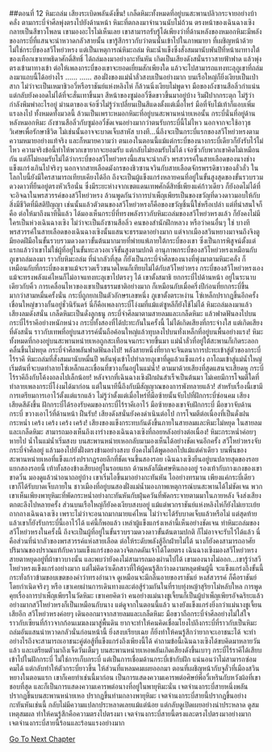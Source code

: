##ตอนที่ 12 หิมะถล่ม
เสียงระเบิดพลันดังขึ้น!
เกล็ดหิมะทั้งหมดที่อยู่บนสะพานปลิวกระจายอย่างบ้าคลั่ง ตามกระบี่จำศีลพุ่งตรงไปยังด้านหน้า
หิมะที่ตกลงมาจำนวนนับไม่ถ้วน ตรงหน้าของเฉินฉางเซิงกลายเป็นสีขาวโพลน
เขามองอะไรไม่เห็นเลย เขาสามารถรับรู้ได้เพียงว่าที่ด้านหลังของหมอกหิมะมีพลังของกระบี่ที่แสนจะน่าหวาดกลัวสายนั้น
เขารู้สึกราวกับว่าตนนั้นเข้าไปในภาพมายา ที่เผชิญหน้าด้วยไม่ใช่กระบี่ของสวีโหย่วหรง แต่เป็นเหตุการณ์หิมะถล่ม
หิมะน้ำแข็งซึ่งสั่งสมมานับพันปีที่หน้าผาทางใต้ของเทือกเขาเทพธิดาศักดิ์สิทธิ์ ได้ถล่มลงมาอย่างกะทันหัน เกิดเป็นเสียงดังสนั่นราวสายฟ้าฟาด แล้วพุ่งตรงเข้ามาทางเข้า
ต่อให้เพลงกระบี่ของเขาจะยอดเยี่ยมสักเพียงใด แล้วจะไปสามารถแทงทะลุภูเขาที่ถล่มลงมาแถบนี้ได้อย่างไร
......
......
สองฝั่งของแม่น้ำลั่วสงบเป็นอย่างมาก
บนเรือใหญ่ก็ยิ่งเงียบเป็นเป่าสาก
ไม่ว่าจะเป็นเหมาชิวอวี่หรือราชันย์แห่งหลิงไห่ ก็ล้วนนิ่งเงียบไม่พูดจา
มือของถังซานสือลิ่วกำแน่น แต่กลับยังคงอดไม่ได้ที่จะสั่นเทาขึ้นมา
สีหน้าของซูม่ออวี๋ซีดขาวขึ้นมาอยู่บ้าง ริมฝีปากกระตุก ไม่รู้ว่ากำลังพึมพำอะไรอยู่
ม่านตาของเจ๋อซิ่วไม่รู้ว่าเปลี่ยนเป็นสีแดงตั้งแต่เมื่อไหร่ มือที่จับไม้เท้าก็แอบเพิ่มแรงลงไป
ทั้งหมดทั้งมวลนี้ ล้วนเป็นเพราะหมอกหิมะที่อยู่บนสะพานหน่ายเหอนั้น กระบี่นั่นที่อยู่ด้านหลังหมอกหิมะ
ถังซานสือลิ่วกับซูม่ออวี๋ชัดเจนอย่างมากว่าตนรับกระบี่นี้ไม่ไหว นอกจากจะใช้อาวุธวิเศษเพื่อรักษาชีวิต ไม่เช่นนั้นอาจจะบาดเจ็บสาหัส บางที...นี่ถึงจะเป็นกระบี่แรกของสวีโหย่วหรงตามความหมายอย่างแท้จริง และก็หมายความว่า ตนเองในตอนนี้แม้แต่กระบี่ของนางกระบี่เดียวก็ยังรับไว้ไม่ไหว
ความจริงข้อนี้ทำให้พวกเขายากจะยอมรับ แต่กลับไม่ยอมรับไม่ได้
เจ๋อซิ่วกับพวกเขาคิดไม่เหมือนกัน แต่ก็ไม่ยอมรับไม่ได้ว่ากระบี่ของสวีโหย่วหรงนี้แสนจะน่ากลัว
พรสวรรค์ในสายเลือดของนางช่างแข็งแกร่งเกินไปจริงๆ
นอกจากสายเลือดมังกรของชิวซานจวินกับสายเลือดจักรพรรดิขาวของลั่วลั่ว ในโลกใบนี้ยังมีใครสามารถเทียบเคียงได้อีก
ถึงจะเป็นผู้แข็งแกร่งหลายคนที่อยู่ในขั้นสูงสุดของขั้นรวบรวมดวงดาวที่ยืนอยู่ตรงหัวเรือนั่น ซึ่งมีระยะห่างจากเขตแดนเทพศักดิ์สิทธิ์เพียงแค่ก้าวเดียว ก็ยังอดไม่ได้ที่จะอิจฉาในพรสวรรค์ของสวีโหย่วหรง
ล้วนพูดกันว่าการบำเพ็ญเพียรเป็นของขวัญที่ดวงดาวมอบให้กับสิ่งมีชีวิตที่มีสติปัญญา เช่นนั้นแล้วตัวตนของสวีโหย่วหรงก็คือของขวัญชิ้นนี้ใช่หรือเปล่า
แต่ที่น่าสนใจก็คือ ต่อให้มาถึงนาทีนี้แล้ว ได้มองเห็นกระบี่ที่ทรงพลังราวกับหิมะถล่มของสวีโหย่วหรงแล้ว ก็ยังคงไม่มีใครเป็นห่วงเฉินฉางเซิง
ไม่ว่าจะเป็นถังซานสือลิ่ว คนของสำนักฝึกหลวง หรือว่าคนอื่นๆ
ใช่ บางทีพรสวรรค์ในสายเลือดของเฉินฉางเซิงนั้นแสนจะธรรมดาอย่างมาก แต่จากเมืองสวินหยางมาจนถึงจิงตู มียอดฝีมือในขั้นรวบรวมดวงดาวขั้นต้นมากมายที่พ่ายแพ้ภายใต้กระบี่ของเขา ซึ่งเป็นการพิสูจน์ตั้งแต่แรกแล้วว่าเขาไม่ใช่ผู้ที่อยู่ในขั้นทะลวงอเวจีขั้นสูงตามปกติ
อานุภาพกระบี่ของสวีโหย่วหรงเหมือนกับภูเขาถล่มลงมา ราวกับหิมะถล่ม
ที่น่ากลัวที่สุด ก็ยังเป็นกระบี่จำศีลของนางที่พุ่งมาตามหิมะคลั่ง
ก็เหมือนกับที่กระบี่ของเขาแม้จะรวดเร็วขนาดไหนก็เทียบไม่ได้กับสวีโหย่วหรง กระบี่ของสวีโหย่วหรงเองแม้จะทรงพลังแค่ไหนก็ไม่อาจแทงทะลุเขาไปตรงๆ ได้
เขาตั้งสมาธิ ยกกระบี่ไปด้านหน้า อยู่ในระนาบเดียวกับคิ้ว
การเคลื่อนไหวของเขาเป็นธรรมชาติอย่างมาก ก็เหมือนกับเมื่อครึ่งปีก่อนที่ยกกระบี่ขึ้นมากว่าสามหมื่นครั้งนั่น
กระบี่ถูกยกเป็นตัวอักษรเลขหนึ่ง
ภูเขาตั้งตระหง่าน โซ่เหล็กปรากฏขึ้นอีกครั้ง เขื่อนใหญ่ขวางกั้นอยู่ชั่วนิรันดร์
นี่ก็คือเพลงกระบี่โง่งมที่แม้แต่ซูหลีก็ยังใช้ไม่ได้
หิมะถล่มลงมาแล้ว เสียงลมดังสนั่น เกล็ดหิมะเป็นดั่งลูกธนู
กระบี่จำศีลมาตามสายลมและเกล็ดหิมะ แล้วฟาดฟันลงไปบนกระบี่ไร้ราคีอย่างหนักหน่วง
กระบี่ทั้งสองที่ได้ปะทะกันในครั้งนี้ ไม่ได้เกิดเสียงที่กระจ่างใส แต่เกิดเสียงที่ดังสนั่น
ราวกับเทพที่อยู่บนสวรรค์นั้นถือค้อนใหญ่แล้วทุบลงไปบนทั่งเหล็กที่อยู่บนพื้นอย่างแรง!
หิมะทั้งหมดที่กองอยู่บนสะพานหน่ายเหอถูกสะเทือนจนกระจายขึ้นมา
แม่น้ำลั่วที่อยู่ใต้สะพานก็เกิดระลอกคลื่นขึ้นไม่หยุด
กระบี่จำศีลพลันฟาดฟันลงไป!
พลังสายหนึ่งที่ยากจะจินตนาการปะทะเข้าสู่ตัวของกระบี่ไร้ราคี
หิมะถล่มที่สั่งสมมานับหมื่นปี พลันพุ่งเข้าไปทำลายภูเขาที่ดูแล้วแข็งแกร่ง ถาโถมเข้าสู่แม่น้ำใหญ่ เริ่มต้นที่จะบดทำลายโซ่เหล็กและเขื่อนที่ขวางกั้นอยู่ในแม่น้ำ!
ตามมาด้วยเสียงที่สุดแสนจะเสียดหู กระบี่ไร้ราคีถึงกับโค้งงอลงไปเล็กน้อย!
หลังจากที่เฉินฉางเซิงฝึกฝนสำเร็จเป็นต้นมา ไม่เคยมีการโจมตีใดที่ทำลายเพลงกระบี่โง่งมได้มาก่อน แต่ในนาทีนี้ถึงกับมีสัญญาณของการพังทลายแล้ว!
สำหรับเรื่องนี้เขามีการเตรียมการเอาไว้ตั้งแต่แรกแล้ว ไม่รู้ว่าตั้งแต่เมื่อไหร่ที่มือซ้ายนั้นจับไปที่ฝักกระบี่ซ่อนคม เสียงเสียดสีดังขึ้น ฝักกระบี่ได้รองรับคมของกระบี่ไร้ราคีเอาไว้
มือซ้ายของเขาจับฝักกระบี่ มือขวาจับด้านกระบี่ ขวางเอาไว้ที่ด้านหน้า ฝืนรับ!
เสียงดังสนั่นยังคงดำเนินต่อไป
การโจมตีต่อเนื่องที่เป็นดั่งฝนกระหน่ำ
เคร้ง เคร้ง เคร้ง เคร้ง!
เสียงของแข็งกระทบกันดังขึ้นภายในสายลมและหิมะไม่หยุด
ในสายลมและเกล็ดหิมะ สามารถมองเห็นถึงเงาร่างของเฉินฉางเซิงที่ถอยหลังอย่างต่อเนื่อง!
หิมะกระหน่ำค่อยๆ หายไป น้ำในแม่น้ำเริ่มสงบ บนสะพานหน่ายเหอกลับมามองเห็นได้อย่างชัดเจนอีกครั้ง
สวีโหย่วหรงจับกระบี่จำศีลอยู่ แล้วมองไปยังฝั่งตรงข้ามอย่างสงบ ยังคงไม่ได้พูดออกไปแม้แต่คำเดียว
บนพื้นของสะพานหน่ายเหอที่แข็งแกร่งปรากฏรอยลึกที่ชัดเจนขึ้นสองรอย
เฉินฉางเซิงยืนอยู่บนปลายสุดของรอยแยกสองรอยนี้ เท้าทั้งสองข้างเสียบอยู่ในรอยแยก ด้านหลังก็มีเศษหินกองอยู่
รองเท้ากับกางเกงของเขาขาดวิ่น มองดูแล้วน่าอนาถอยู่บ้าง
เขาเริ่มไอขึ้นมาอย่างกะทันหัน ไออย่างทรมาน
เพียงแค่กระบี่เดียว
เขาก็ได้รับบาดเจ็บภายใน
ชาวเมืองที่อยู่บนสองฝั่งแม่น้ำมองภาพเหตุการณ์บนสะพานได้ไม่ชัดเจน พวกเขาเห็นเพียงพายุหิมะที่พัดกระหน่ำอย่างกะทันหันกับฝุ่นควันที่พัดกระจายตามมาในภายหลัง จึงส่งเสียงตกตะลึงไปหลายครั้ง ส่วนบนเรือใหญ่ก็ยังคงเงียบสงบอยู่
แม้แต่พวกราชันย์แห่งหลิงไห่ก็ยังไม่เยาะเย้ยถากถางเฉินฉางเซิง เพราะไม่ว่าจะอนาถมากมายแค่ไหน ไม่ว่าจะได้รับบาดเจ็บแล้วหรือไม่ แต่สุดท้ายแล้วเขาก็ยังรับกระบี่นี้เอาไว้ได้
แค่นี้ก็พอแล้ว
เหล่าผู้แข็งแกร่งเหล่านี้เห็นอย่างชัดเจน ท่าหิมะถล่มของสวีโหย่วหรงในครั้งนี้ ถึงจะเป็นผู้ที่อยู่ในขั้นรวบรวมดวงดาวขั้นต้นตามปกติ ก็ไม่อาจจะรับไว้ได้แล้ว
นี่คือส่วนที่น่ากลัวของพรสวรรค์แห่งสายเลือด ต่อให้ระดับพลังสู้อีกฝ่ายไม่ได้ นางก็ยังคงสามารถอาศัยปริมาณของปราณแท้กับความแข็งแกร่งของดวงจิตกดดันเจ้าได้โดยตรง
เฉินฉางเซิงมองสวีโหย่วหรง สายตาหยุดอยู่ที่ผ้าขาวบางนั้น และพบว่ายังคงไม่สามารถมองผ่านไปได้
เขามองนางไม่ออก...เขารู้ว่าสวีโหย่วหรงแข็งแกร่งอย่างมาก แต่ไม่คิดว่าเด็กสาวที่ให้ผู้คนรู้สึกว่างดงามหลุดพ้นผู้นี้ จะแข็งแกร่งถึงขั้นนี้ กระทั่งก้าวข้ามขอบเขตของคำว่าทรงอำนาจ ดูเหมือนจะมีกลิ่นอายของราชันย์ หงส์สวรรค์ ก็คือราชันย์โดยกำเนิดจริงๆ หรือ
เขาเคยผ่านการเดินทางและต่อสู้ร่วมกันในที่ราบทุ่งหญ้าสุริยาไม่หลับใหล การพูดคุยเรื่องการบำเพ็ญเพียรในวัดหิมะ เขาเคยคิดว่า คนอย่างแม่นางชูเจี้ยนก็เป็นผู้บำเพ็ญเพียรอัจฉริยะแล้ว อย่างมากสวีโหย่วหรงก็เป็นเหมือนกับนาง แต่ดูจากในตอนนี้แล้ว นางยังแข็งแกร่งยิ่งกว่าแม่นางชูเจี้ยนเสียอีก
สวีโหย่วหรงค่อยๆ เดินออกมาจากสายลมและเกล็ดหิมะ มือขวาถือกระบี่จำศีลอย่างไม่ใส่ใจ ราวกับเซียนที่ก้าวจากก้อนเมฆลงมาสู่พื้นดิน ยากจะทำให้คนคิดเชื่อมโยงไปถึงกระบี่ที่ราวกับเป็นหิมะถล่มอันแสนน่าหวาดกลัวนั่นก่อนหน้านี้
ยิ่งสงบเรียบเฉย ก็ยิ่งทำให้คนรู้สึกว่ายากจะเอาชนะได้
จะทำอย่างไรถึงจะสามารถเอาชนะคู่ต่อสู้ที่แข็งแกร่งถึงเพียงนี้ได้
คำถามข้อนี้เฉินฉางเซิงได้ขบคิดมาหลายวันแล้ว และเตรียมตัวมาถึงเจ็ดวันเต็มๆ
บนสะพานหน่ายเหอพลันเกิดเสียงดังขึ้นเบาๆ
กระบี่ไร้ราคีได้เสียบเข้าไปในฝักกระบี่ ไม่ใช่การเก็บกระบี่ แต่เป็นการเชื่อมด้านกระบี่เข้ากับฝัก แน่นอนว่าไม่สามารถซ่อมคมได้ แต่กลับทำให้ตัวกระบี่ยาวขึ้น ให้ส่วนที่แหลมคมเผยออกมา
ตอนที่เผชิญหน้ากับจูลั่วที่เมืองสวินหยางในตอนแรก เขาก็เคยทำเช่นนี้มาก่อน เป็นการแสดงความเคารพต่อศิษย์พี่อวี๋เหรินกับหวังผ้อที่เขาชอบที่สุด และก็เป็นการแสดงความเคารพต่อนางที่อยู่ในพายุหิมะนั่น
เจตจำนงกระบี่สายหนึ่งพลันปรากฏขึ้นบนสะพานหน่ายเหอ ปรากฏขึ้นท่ามกลางพายุหิมะ
เจตจำนงกระบี่สายนี้ปรากฏขึ้นอย่างกะทันหันเช่นนี้ กลับไม่มีความแปลกประหลาดเลยแม้แต่น้อย แต่กลับดูเปิดเผยอย่างน่าประหลาด ดูสมเหตุสมผล ทำให้คนรู้สึกคือความตรงไปตรงมา
เจตจำนงกระบี่สายนี้ตรงและตรงไปตรงมาอย่างมาก
เจตจำนงกระบี่สายนี้ร้อนและร้อนแรงอย่างมาก 


[Go To Next Chapter]( ./522.md)